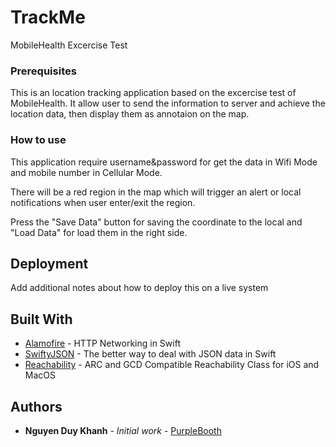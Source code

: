 # TrackMe
MobileHealth Excercise Test

### Prerequisites

This is an location tracking application based on the excercise test of MobileHealth. It allow user to send the information to server and achieve the location data, then display them as annotaion on the map.

### How to use

This application require username&password for get the data in Wifi Mode and mobile number in Cellular Mode.

There will be a red region in the map which will trigger an alert or local notifications when user enter/exit the region.

Press the "Save Data" button for saving the coordinate to the local and "Load Data" for load them in the right side.


## Deployment

Add additional notes about how to deploy this on a live system

## Built With

* [Alamofire](https://github.com/Alamofire/Alamofire) - HTTP Networking in Swift
* [SwiftyJSON](https://github.com/SwiftyJSON/) - The better way to deal with JSON data in Swift
* [Reachability](https://github.com/tonymillion/Reachability) - ARC and GCD Compatible Reachability Class for iOS and MacOS


## Authors

* **Nguyen Duy Khanh** - *Initial work* - [PurpleBooth](https://github.com/PurpleBooth)

